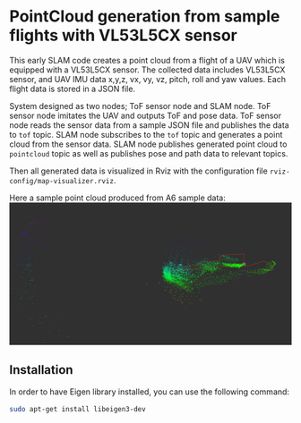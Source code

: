 # PointCloud generation from sample flights with VL53L5CX sensor
This early SLAM code creates a point cloud from a flight of a UAV which is equipped with a VL53L5CX sensor. The collected
data includes VL53L5CX sensor, and UAV IMU data x,y,z, vx, vy, vz, pitch, roll and yaw values. Each flight data is stored
in a JSON file.

System designed as two nodes; ToF sensor node and SLAM node. ToF sensor node imitates the UAV and outputs ToF and pose 
data. ToF sensor node reads the sensor data from a sample JSON file and publishes the data to `tof` topic. SLAM node
subscribes to the `tof` topic and generates a point cloud from the sensor data. SLAM node publishes generated point cloud
to `pointcloud` topic as well as publishes pose and path data to relevant topics.

Then all generated data is visualized in Rviz with the configuration file `rviz-config/map-visualizer.rviz`.

Here a sample point cloud produced from A6 sample data:
![img](../docs/images/rviz-a6-pointcloud.png)

## Installation

In order to have Eigen library installed, you can use the following command:

```bash 
sudo apt-get install libeigen3-dev
```
